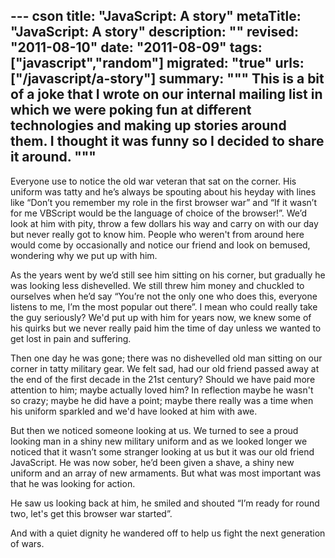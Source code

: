 --- cson
title: "JavaScript: A story"
metaTitle: "JavaScript: A story"
description: ""
revised: "2011-08-10"
date: "2011-08-09"
tags: ["javascript","random"]
migrated: "true"
urls: ["/javascript/a-story"]
summary: """
This is a bit of a joke that I wrote on our internal mailing list in which we were poking fun at different technologies and making up stories around them. I thought it was funny so I decided to share it around.
"""
---
Everyone use to notice the old war veteran that sat on the corner. His uniform was tatty and he’s always be spouting about his heyday with lines like “Don’t  you remember my role in the first browser war” and “If it wasn’t for me VBScript would be the language of choice of the browser!”. We’d look at him with pity, throw a few dollars his way and carry on with our day but never really got to know him. People who weren't from around here would come by occasionally and notice our friend and look on bemused, wondering why we put up with him.

As the years went by we’d still see him sitting on his corner, but gradually he was looking less dishevelled. We still threw him money and chuckled to ourselves when he’d say “You’re not the only one who does this, everyone listens to me, I’m the most popular out there”. I mean who could really take the guy seriously? We'd put up with him for years now, we knew some of his quirks but we never really paid him the time of day unless we wanted to get lost in pain and suffering.

Then one day he was gone; there was no dishevelled old man sitting on our corner in tatty military gear. We felt sad, had our old friend passed away at the end of the first decade in the 21st century? Should we have paid more attention to him; maybe actually loved him? In reflection maybe he wasn't so crazy; maybe he did have a point; maybe there really was a time when his uniform sparkled and we'd have looked at him with awe.

But then we noticed someone looking at us. We turned to see a proud looking man in a shiny new military uniform and as we looked longer we noticed that it wasn’t some stranger looking at us but it was our old friend JavaScript. He was now sober, he’d been given a shave, a shiny new uniform and an array of new armaments. But what was most important was that he was looking for action.

He saw us looking back at him, he smiled and shouted “I’m ready for round two, let's get this browser war started”.

And with a quiet dignity he wandered off to help us fight the next generation of wars.

